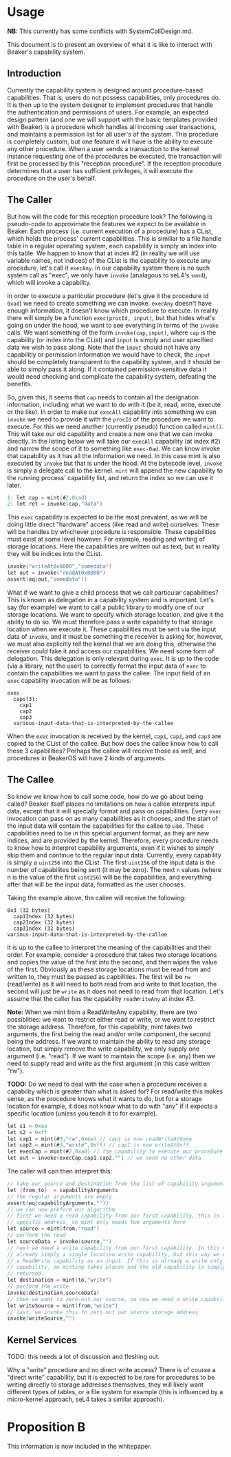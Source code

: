 # Usage

**NB:** This currently has some conflicts with SystemCallDesign.md.

This document is to present an overview of what it is like to interact with
Beaker's capability system.

## Introduction

Currently the capability system is designed around procedure-based capabilities.
That is, users do not possess capabilities, only procedures do. It is then up to
the system designer to implement procedures that handle the authentication and
permissions of users. For example, an expected design pattern (and one we will
support with the basic templates provided with Beaker) is a procedure which
handles all incoming user transactions, and maintains a permission list for all
user's of the system. This procedure is completely custom, but one feature it
will have is the ability to execute any other procedure. When a user sends a
transaction to the kernel instance requesting one of the procedures be executed,
the transaction will first be processed by this "reception procedure". If the
reception procedure determines that a user has sufficient privileges, it will
execute the procedure on the user's behalf.

## The Caller

But how will the code for this reception procedure look? The following is
pseudo-code to approximate the features we expect to be available in Beaker.
Each process (i.e. current execution of a procedure) has a CList, which holds
the process' current capabilities. This is similiar to a file handle table in a
regular operating system, each capability is simply an index into this table. We
happen to know that at index \#2 (in reality we will use variable names, not
indices) of the CList is the capability to execute any procedure, let's call it
`execAny`. In our capability system there is no such system call as "exec", we
only have `invoke` (analagous to seL4's `send`), which will invoke a capability.

In order to execute a particular procedure (let's give it the procedure id
`0xad`) we need to create something we can invoke. `execAny` doesn't have enough
information, it doesn't know which procedure to execute. In reality there will
simply be a function `exec(procId, input)`, but that hides what's going on under
the hood, we want to see everything in terms of the `invoke` calls. We want
something of the form `invoke(cap,input)`, where `cap` is the capability (or
index into the CList) and `input` is simply and user specified data we wish to
pass along. Note that the `input` should not have any capabilitiy or permission
information we would have to check, the `input` should be completely transparent
to the capability system, and it should be able to simply pass it along. If it
contained permission-sensitive data it would need checking and complicate the
capability system, defeating the benefits.

So, given this, it seems that `cap` needs to contain all the designation
information, including what we want to do with it (be it, read, write, execute
or the like). In order to make our `execAll` capability into something we can
`invoke` we need to provide it with the `procId` of the procedure we want to
execute. For this we need another (currently pseudo) function called `mint()`.
This will take our old capability and create a new one that we can invoke
directly. In the listing below we will take our `execAll` capability (at index
\#2) and narrow the scope of it to something like `exec-0ad`. We can know invoke
that capability as it has all the information we need. In this case mint is also
executed by `invoke` but that is under the hood. At the bytecode level, `invoke`
is simply a delegate call to the kernel. `mint` will append the new capability
to the running process' capability list, and return the index so we can use it
later.

```c
1: let cap = mint(#2,0xad)
2: let ret = invoke(cap,"data")
```

This `exec` capability is expected to be the most prevalent, as we will be doing
little direct "hardware" access (like read and write) ourselves. These will be
handles by whichever procedure is responsible. These capabilities must exist at
some level however. For example, reading and writing of storage locations. Here
the capabilities are written out as text, but in reality they will be indices
into the CList.

```c
invoke("writeAt0x8000","somedata")
let out = invoke("readAt0x8000")
assert(eq(out,"somedata"))
```

What if we want to give a child process that we call particular capabilities?
This is known as delegation in a capability system and is important. Let's say
(for example) we want to call a public library to modify one of our storage
locations. We want to specify which storage location, and give it the ability to
do so. We must therefore pass a write capability to that storage location when
we execute it. These capabilities must be sent via the input data of `invoke`,
and it must be something the receiver is asking for, however, we must also
explicitly tell the kernel that we are doing this, otherwise the receiver could
fake it and access our capabilities. We need some form of delegation. This
delegation is only relevant during `exec`. It is up to the code (via a library,
not the user) to correctly format the input data of `exec` to contain the
capabilities we want to pass the callee. The input field of an `exec` capability
invocation will be as follows:

```
exec
  caps(3):
    cap1
    cap2
    cap3
  various-input-data-that-is-interpreted-by-the-callee
```

When the `exec` invocation is received by the kernel, `cap1`, `cap2`, and `cap3`
are copied to the CList of the callee. But how does the callee know how to call
these 3 capabilities? Perhaps the callee will receive those as well, and
procedures in BeakerOS will have 2 kinds of arguments.

## The Callee

So know we know how to call some code, how do we go about being called? Beaker
itself places no limitations on how a callee interprets input data, except that
it will specially format and pass on capabilities. Every `exec` invocation can
pass on as many capabilities as it chooses, and the start of the input data will
contain the capabilities for the callee to use. These capabilities need to be in
this special argument format, as they are new indices, and are provided by the
kernel. Therefore, every procedure needs to know how to interpret capability
arguments, even if it wishes to simply skip them and continue to the regular
input data. Currently, every capability is simply a `uint256` into the CList.
The first `uint256` of the input data is the number of capabilites being sent
(it may be zero). The next `n` values (where n is the value of the first
`uint256`) will be the capabilities, and everything after that will be the input
data, formatted as the user chooses.

Taking the example above, the callee will receive the following:

```
0x3 (32 bytes)
  cap1Index (32 bytes)
  cap2Index (32 bytes)
  cap3Index (32 bytes)
various-input-data-that-is-interpreted-by-the-callee
```

It is up to the callee to interpret the meaning of the capabilities and their
order. For example, consider a procedure that takes two storage locations and
copies the value of the first into the second, and then wipes the value of the
first. Obviously as these storage locations must be read from and written to,
they must be passed as capbilities. The first will be `rw` (read/write) as it
will need to both read from and write to that location, the second will just be
`write` as it does not need to read from that location. Let's assume that the
caller has the capability `readWriteAny` at index \#3.

**Note:** When we mint from a ReadWriteAny capability, there are two
possiblities: we want to restrict either read or write, or we want to restrict
the storage address. Therefore, for this capability, mint takes two arguments,
the first being the read and/or write component, the second being the address.
If we want to maintain the ability to read any storage location, but simply
remove the write capability, we only supply one argument (i.e. "read"). If we
want to maintain the scope (i.e. any) then we need to supply read and write as
the first argument (in this case written "rw").

**TODO:** Do we need to deal with the case when a procedure receives a
capability which is greater than what is asked for? For read/write this makes
sense, as the procedure knows what it wants to do, but for a storage location
for example, it does not know what to do with "any" if it expects a specific
location (unless you teach it to for example).

```c
let s1 = 0xee
let s2 = 0xff
let cap1 = mint(#3,"rw",0xee) // cap1 is now readWriteAt0xee
let cap2 = mint(#3,"write",0xff) // cap1 is now writeAt0xff
let execCap = mint(#2,0xad) // the capability to execute our procedure
let out = invoke(execCap,cap1,cap2,"") // we send no other data
```

The caller will can then interpret this:

```c
// take our source and destination from the list of capability arguments
let [from,to]  = capabilityArguments
// the regular arguments are empty
assert(eq(capabiltyArguments,""))
// we can now preform our algorithm
// first we need a read capability from our first capability, this is for a
// specific address, so mint only needs two arguments here
let source = mint(from,"read")
// perform the read
let sourceData = invoke(source,"")
// next we need a write capability from our first capability. In this case it is
// already simply a single location write capability, but this way we can accept
// a ReadWrite capability as an input. If this is already a write only
// capability, no minting takes places and the old capability is simply
// returned.
let destination = mint(to,"write")
// perform the write
invoke(destination,sourceData)
// then we want to zero-out our source, so now we need a write capability
let writeSource = mint(from,"write")
// last, we invoke this to zero out our source storage address
invoke(writeSource,"")
```

## Kernel Services

TODO: this needs a lot of discussion and fleshing out.

Why a "write" procedure and no direct write access? There is of course a "direct
write" capability, but it is expected to be rare for procedures to be writing
directly to storage addresses themselves, they will likely want different types
of tables, or a file system for example (this is influenced by a micro-kernel
approach, seL4 takes a similar approach).

# Proposition B

This information is now included in the whitepaper.
